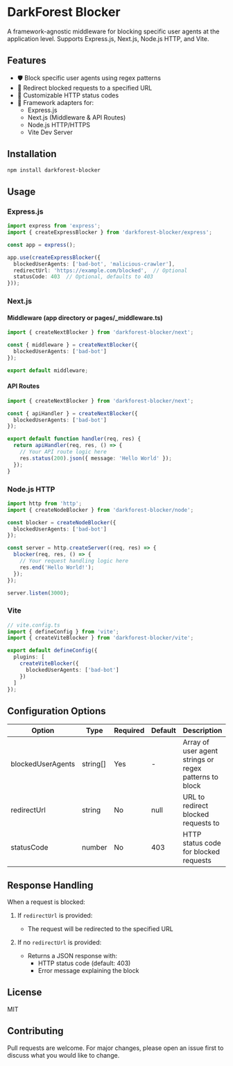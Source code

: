 # DarkForest Blocker

A framework-agnostic middleware for blocking specific user agents at the application level. Supports Express.js, Next.js, Node.js HTTP, and Vite.

## Features

- 🛡️ Block specific user agents using regex patterns
- 🔄 Redirect blocked requests to a specified URL
- 🎯 Customizable HTTP status codes
- 🔌 Framework adapters for:
  - Express.js
  - Next.js (Middleware & API Routes)
  - Node.js HTTP/HTTPS
  - Vite Dev Server

## Installation

```bash
npm install darkforest-blocker
```

## Usage

### Express.js

```typescript
import express from 'express';
import { createExpressBlocker } from 'darkforest-blocker/express';

const app = express();

app.use(createExpressBlocker({
  blockedUserAgents: ['bad-bot', 'malicious-crawler'],
  redirectUrl: 'https://example.com/blocked',  // Optional
  statusCode: 403  // Optional, defaults to 403
}));
```

### Next.js

#### Middleware (app directory or pages/_middleware.ts)

```typescript
import { createNextBlocker } from 'darkforest-blocker/next';

const { middleware } = createNextBlocker({
  blockedUserAgents: ['bad-bot']
});

export default middleware;
```

#### API Routes

```typescript
import { createNextBlocker } from 'darkforest-blocker/next';

const { apiHandler } = createNextBlocker({
  blockedUserAgents: ['bad-bot']
});

export default function handler(req, res) {
  return apiHandler(req, res, () => {
    // Your API route logic here
    res.status(200).json({ message: 'Hello World' });
  });
}
```

### Node.js HTTP

```typescript
import http from 'http';
import { createNodeBlocker } from 'darkforest-blocker/node';

const blocker = createNodeBlocker({
  blockedUserAgents: ['bad-bot']
});

const server = http.createServer((req, res) => {
  blocker(req, res, () => {
    // Your request handling logic here
    res.end('Hello World!');
  });
});

server.listen(3000);
```

### Vite

```typescript
// vite.config.ts
import { defineConfig } from 'vite';
import { createViteBlocker } from 'darkforest-blocker/vite';

export default defineConfig({
  plugins: [
    createViteBlocker({
      blockedUserAgents: ['bad-bot']
    })
  ]
});
```

## Configuration Options

| Option | Type | Required | Default | Description |
|--------|------|----------|---------|-------------|
| blockedUserAgents | string[] | Yes | - | Array of user agent strings or regex patterns to block |
| redirectUrl | string | No | null | URL to redirect blocked requests to |
| statusCode | number | No | 403 | HTTP status code for blocked requests |

## Response Handling

When a request is blocked:

1. If `redirectUrl` is provided:
   - The request will be redirected to the specified URL

2. If no `redirectUrl` is provided:
   - Returns a JSON response with:
     - HTTP status code (default: 403)
     - Error message explaining the block

## License

MIT

## Contributing

Pull requests are welcome. For major changes, please open an issue first to discuss what you would like to change.
